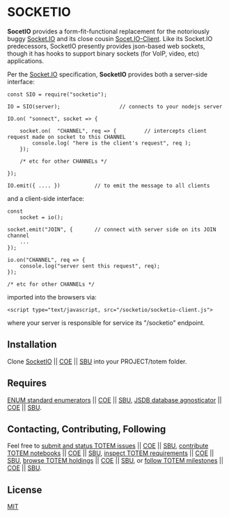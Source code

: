 # SOCKETIO

**SocetIO** provides a form-fit-functional replacement for the notoriously buggy [Socket.IO](https://www.npmjs.com/package/socket.io) and its close cousin 
[Socet.IO-Client](https://www.npmjs.com/package/socket.io-client).  Like its Socket.IO predecessors, SocketIO presently
provides json-based web sockets, though it has hooks to support binary sockets (for VoIP, video, etc) applications.

Per the [Socket.IO](https://socket.io/docs/v3/client-initialization/) specification, **SocketIO** provides both a 
server-side interface:

	const SIO = require("socketio");
	
	IO = SIO(server);					// connects to your nodejs server
	
	IO.on( "sonnect", socket => {
	
		socket.on(  "CHANNEL", req => {			// intercepts client request made on socket to this CHANNEL
			console.log( "here is the client's request", req ); 
		});
		
		/* etc for other CHANNELs */
		
	});
	
	IO.emit({ .... })  			// to emit the message to all clients
	
and a client-side interface:

	const
		socket = io();

	socket.emit("JOIN", {		// connect with server side on its JOIN channel
		...
	});
	
	io.on("CHANNEL", req => {
		console.log("server sent this request", req);
	});
	
	/* etc for other CHANNELs */
	
imported into the browsers via:

	<script type="text/javascript, src="/socketio/socketio-client.js">

where your server is responsible for service its "/socketio" endpoint.

## Installation

Clone [SocketIO](https://github.com/totemstan/socketio) || [COE](https://sc.appdev.proj.coe/acmesds/socketio) || [SBU](https://gitlab.gsmil/acmesds/socketio) into your PROJECT/totem folder.   

## Requires

[ENUM standard enumerators](https://github.com/totemstan/enum) || [COE](https://sc.appdev.proj.coe/acmesds/enum) || [SBU](https://gitlab.west.nga.ic.gov/acmesds/enum), [JSDB database agnosticator](https://github.com/totemstan/jsdb) || [COE](https://sc.appdev.proj.coe/acmesds/jsdb) || [SBU](https://gitlab.west.nga.ic.gov/acmesds/jsdb).

## Contacting, Contributing, Following

Feel free to [submit and status TOTEM issues](http://totem.hopto.org/issues.view) || [COE](https://totem.west.ile.nga.ic.gov/issues.view) || [SBU](https://totem.nga.mil/issues.view), [contribute TOTEM notebooks](http://totem.hopto.org/shares/notebooks/) || [COE](https://totem.west.ile.nga.ic.gov/shares/notebooks/) || [SBU](https://totem.nga.mil/shares/notebooks/),
[inspect TOTEM requirements](http://totem.hopto.org/reqts.view) || [COE](https://totem.west.ile.nga.ic.gov/reqts.view) || [SBU](https://totem.nga.mil/reqts.view), [browse TOTEM holdings](http://totem.hopto.org/) || [COE](https://totem.west.ile.nga.ic.gov/) || [SBU](https://totem.nga.mil/), 
or [follow TOTEM milestones](http://totem.hopto.org/milestones.view) || [COE](https://totem.west.ile.nga.ic.gov/milestones.view) || [SBU](https://totem.nga.mil/milestones.view).

## License

[MIT](LICENSE)
